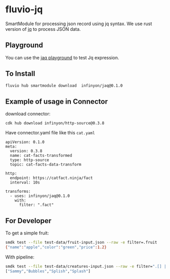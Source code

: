 # fluvio-jq

SmartModule for processing json record using jq syntax.  We use rust version of [jq](https://github.com/01mf02/jaq/tree/main/) to process JSON data.


## Playground

You can use the [jaq playground](https://gedenkt.at/jaq/) to test Jq expression.


## To Install

```bash
fluvio hub smartmodule download  infinyon/jaq@0.1.0
```

## Example of usage in Connector

download connector:
```
cdk hub download infinyon/http-source@0.3.8
```

Have connector.yaml file like this `cat.yaml`
```
apiVersion: 0.1.0
meta:
  version: 0.3.8
  name: cat-facts-transformed
  type: http-source
  topic: cat-facts-data-transform

http:
  endpoint: https://catfact.ninja/fact
  interval: 10s

transforms:
  - uses: infinyon/jaq@0.1.0
    with:
      filter: ".fact"
```


## For Developer

To get a simple fruit:

```bash
smdk test --file test-data/fruit-input.json --raw -e filter=.fruit
{"name":"apple","color":"green","price":1.2}
```

With pipeline:

```bash
smdk test --file test-data/creatures-input.json --raw -e filter=".[] | .name"
["Sammy","Bubbles","Splish","Splash"]
```